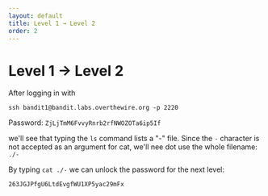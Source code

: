 ```yaml
---
layout: default
title: Level 1 → Level 2
order: 2
---
```


# Level 1 → Level 2
After logging in with 

`ssh bandit1@bandit.labs.overthewire.org -p 2220`

Password: `ZjLjTmM6FvvyRnrb2rfNWOZOTa6ip5If`

we'll see that typing the `ls` command lists a "-" file. Since the `-` character is not accepted as an argument for cat, we'll nee dot use the whole filename: `./-`

By typing `cat ./-` we can unlock the password for the next level:

`263JGJPfgU6LtdEvgfWU1XP5yac29mFx`